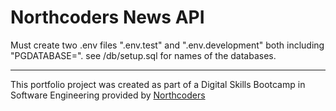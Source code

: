 # Northcoders News API

Must create two .env files ".env.test" and ".env.development" both including "PGDATABASE=". see /db/setup.sql for names of the databases.

---

This portfolio project was created as part of a Digital Skills Bootcamp in Software Engineering provided by [Northcoders](https://northcoders.com/)
